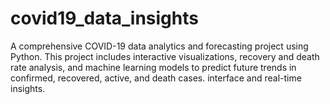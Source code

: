 # covid19_data_insights
 A comprehensive COVID-19 data analytics and forecasting project using Python. This project includes interactive visualizations, recovery and death rate analysis, and machine learning models to predict future trends in confirmed, recovered, active, and death cases. interface and real-time insights.
